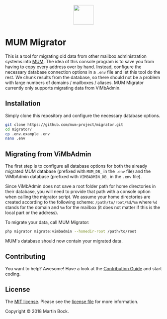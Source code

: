 <p align="center"><img src="https://mum-project.github.io/docs/img/mum.svg" height="64"></p>

# MUM Migrator

This is a tool for migrating old data from other mailbox administration systems into [MUM](https://mum-project.github.io/docs/).
The idea of this console program is to save you from having to copy every address over by hand.
Instead, configure the necessary database connection options in a `.env` file and let this tool do the rest.
We chunk results from the database, so there should not be a problem with large numbers of domains / mailboxes / aliases.
MUM Migrator currently only supports migrating data from ViMbAdmin.

## Installation

Simply clone this repository and configure the necessary database options.

```bash
git clone https://github.com/mum-project/migrator.git
cd migrator/
cp .env.example .env
nano .env
```

## Migrating from ViMbAdmin

The first step is to configure all database options for both the already migrated MUM database (prefixed with `MUM_DB_`
in the `.env` file) and the ViMbAdmin database (prefixed with `VIMBADMIN_DB_` in the `.env` file).

Since ViMbAdmin does not save a root folder path for home directories in their database, you will need to provide
that path with a console option when calling the migrator script. We assume your home directories are created according
to the following scheme: `/path/to/root/%d/%m` where `%d` stands for the domain and `%m` for the mailbox (it does not
matter if this is the local part or the address).

To migrate your data, call MUM Migrator:

```bash
php migrator migrate:vimbadmin --homedir-root /path/to/root
```

MUM's database should now contain your migrated data.

## Contributing
You want to help? Awesome! Have a look at the [Contribution Guide](CONTRIBUTING.md) and start coding.

## License
The [MIT license](https://opensource.org/licenses/MIT). 
Please see the [license file](LICENSE.md) for more information.

Copyright &copy; 2018 Martin Bock.